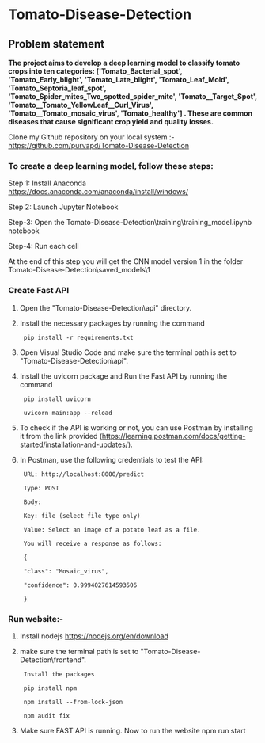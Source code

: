 # Tomato-Disease-Detection


## Problem statement 

**The project aims to develop a deep learning model to classify tomato crops into ten categories: ['Tomato_Bacterial_spot', 'Tomato_Early_blight', 'Tomato_Late_blight', 'Tomato_Leaf_Mold', 'Tomato_Septoria_leaf_spot', 'Tomato_Spider_mites_Two_spotted_spider_mite', 'Tomato__Target_Spot', 'Tomato__Tomato_YellowLeaf__Curl_Virus', 'Tomato__Tomato_mosaic_virus', 'Tomato_healthy'] .
These are common diseases that cause significant crop yield and quality losses.**
	
Clone my Github repository on your local system :- https://github.com/purvapd/Tomato-Disease-Detection

### To create a deep learning model, follow these steps:

Step 1: Install Anaconda
https://docs.anaconda.com/anaconda/install/windows/

Step 2: Launch Jupyter Notebook

Step-3: Open the Tomato-Disease-Detection\training\training_model.ipynb notebook 

Step-4:	Run each cell

At the end of this step you will get the CNN model  version 1 in the folder 
Tomato-Disease-Detection\saved_models\1

### Create Fast API

1. Open the "Tomato-Disease-Detection\api" directory.

2. Install the necessary packages by running the command 
	
		pip install -r requirements.txt

3. Open Visual Studio Code and make sure the terminal path is set to "Tomato-Disease-Detection\api".

4. Install the uvicorn package and Run the Fast API by running the command 

		pip install uvicorn

		uvicorn main:app --reload

5. To check if the API is working or not, you can use Postman by installing it from the link provided
(https://learning.postman.com/docs/getting-started/installation-and-updates/).

6. In Postman, use the following credentials to test the API:
	
		URL: http://localhost:8000/predict

		Type: POST

		Body:

		Key: file (select file type only)

		Value: Select an image of a potato leaf as a file.

		You will receive a response as follows:

		{

		"class": "Mosaic_virus",

		"confidence": 0.9994027614593506

		}
	
###  Run website:-
1. Install nodejs 
https://nodejs.org/en/download

2. make sure the terminal path is set to "Tomato-Disease-Detection\frontend".

		Install the packages 

		pip install npm

		npm install --from-lock-json

		npm audit fix

3. Make sure FAST API is running. Now to run the website 
npm run start
	
